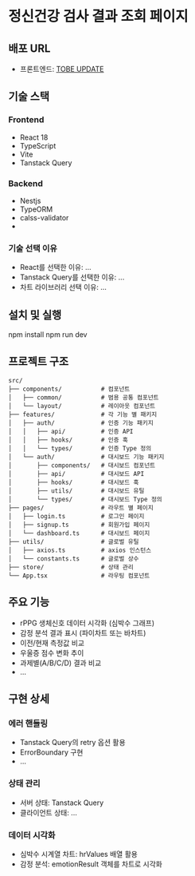 # 정신건강 검사 결과 조회 페이지

## 배포 URL
- 프론트엔드: [TOBE UPDATE](#)

## 기술 스택
### Frontend
- React 18
- TypeScript
- Vite
- Tanstack Query
### Backend 
- Nestjs
- TypeORM
- calss-validator
- 

### 기술 선택 이유
- React를 선택한 이유: ...
- Tanstack Query를 선택한 이유: ...
- 차트 라이브러리 선택 이유: ...

## 설치 및 실행
npm install
npm run dev

## 프로젝트 구조
```
src/        
├── components/           # 컴포넌트
│   ├── common/           # 범용 공통 컴포넌트    
│   └── layout/           # 레이아웃 컴포넌트   
├── features/             # 각 기능 별 패키지            
│   ├── auth/             # 인증 기능 패키지   
│   │   ├── api/          # 인증 API
│   │   ├── hooks/        # 인증 훅
│   │   └── types/        # 인증 Type 정의
│   └── auth/             # 대시보드 기능 패키지   
│       ├── components/   # 대시보드 컴포넌트
│       ├── api/          # 대시보드 API
│       ├── hooks/        # 대시보드 훅
│       ├── utils/        # 대시보드 유틸
│       └── types/        # 대시보드 Type 정의
├── pages/                # 라우트 별 페이지   
│   ├── login.ts          # 로그인 페이지
│   ├── signup.ts         # 회원가입 페이지
│   └── dashboard.ts      # 대시보드 페이지
├── utils/                # 글로벌 유틸 
│   ├── axios.ts          # axios 인스턴스
│   └── constants.ts      # 글로벌 상수
├── store/                # 상태 관리 
└── App.tsx               # 라우팅 컴포넌트

```

## 주요 기능
- rPPG 생체신호 데이터 시각화 (심박수 그래프)
- 감정 분석 결과 표시 (파이차트 또는 바차트)
- 이전/현재 측정값 비교
- 우울증 점수 변화 추이
- 과제별(A/B/C/D) 결과 비교
- ...

## 구현 상세

### 에러 핸들링
- Tanstack Query의 retry 옵션 활용
- ErrorBoundary 구현
- ...

### 상태 관리
- 서버 상태: Tanstack Query
- 클라이언트 상태: ...

### 데이터 시각화
- 심박수 시계열 차트: hrValues 배열 활용
- 감정 분석: emotionResult 객체를 차트로 시각화

<!--
## 개선 사항 (선택)
실제 프로덕션 환경이라면 추가하고 싶은 기능이나 개선 방향
- PDF 리포트 생성
- 이메일 공유 기능
- 과거 세션 비교 기능
-->
